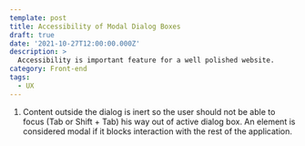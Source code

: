 ```yaml
---
template: post
title: Accessibility of Modal Dialog Boxes
draft: true
date: '2021-10-27T12:00:00.000Z'
description: >
  Accessibility is important feature for a well polished website.
category: Front-end
tags:
  - UX
---
```


1. Content outside the dialog is inert so the user should not be able to focus (Tab or Shift + Tab) his way out of active dialog box. An element is considered modal if it blocks interaction with the rest of the application.
